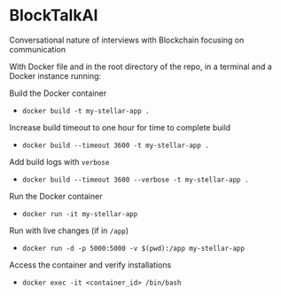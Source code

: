 # BlockTalkAI

Conversational nature of interviews with Blockchain focusing on communication

With Docker file and in the root directory of the repo, in a terminal and a Docker instance running:

Build the Docker container

- `docker build -t my-stellar-app .`

Increase build timeout to one hour for time to complete build

- `docker build --timeout 3600 -t my-stellar-app .`

Add build logs with `verbose`

- `docker build --timeout 3600 --verbose -t my-stellar-app .`

Run the Docker container

- `docker run -it my-stellar-app`

Run with live changes (if in `/app`)

- `docker run -d -p 5000:5000 -v $(pwd):/app my-stellar-app`

Access the container and verify installations

- `docker exec -it <container_id> /bin/bash`
